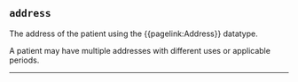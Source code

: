 ## `address`

The address of the patient using the {{pagelink:Address}} datatype.

A patient may have multiple addresses with different uses or applicable periods.

---
